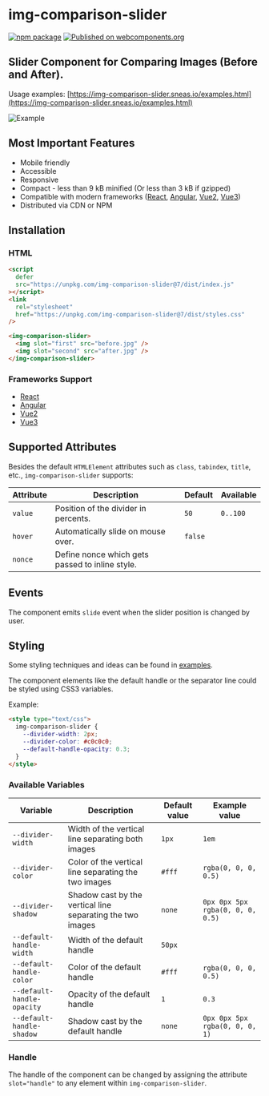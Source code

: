 # img-comparison-slider

[![npm package](https://img.shields.io/npm/v/img-comparison-slider.svg)](https://www.npmjs.com/package/img-comparison-slider)
[![Published on webcomponents.org](https://img.shields.io/badge/webcomponents.org-published-blue.svg)](https://www.webcomponents.org/element/img-comparison-slider)

## Slider Component for Comparing Images (Before and After).

Usage examples: [https://img-comparison-slider.sneas.io/examples.html](https://img-comparison-slider.sneas.io/examples.html)

![Example](docs/example.gif)

## Most Important Features

- Mobile friendly
- Accessible
- Responsive
- Compact - less than 9 kB minified (Or less than 3 kB if gzipped)
- Compatible with modern frameworks ([React](bindings/react/README.md),
  [Angular](docs/installation/angular.md),
  [Vue2](docs/installation/vue.md),
  [Vue3](bindings/vue/README.md))
- Distributed via CDN or NPM

<!--
```
<custom-element-demo>
  <template>
    <script defer src="https://unpkg.com/img-comparison-slider@7/dist/index.js"></script>
    <link
      rel="stylesheet"
      href="https://unpkg.com/img-comparison-slider@7/dist/styles.css"
    />

    <img-comparison-slider>
      <img slot="first" width="100%" src="https://img-comparison-slider.sneas.io/demo/images/before.webp">
      <img slot="second" width="100%" src="https://img-comparison-slider.sneas.io/demo/images/after.webp">
    </img-comparison-slider>
  </template>
</custom-element-demo>
```
-->

## Installation

### HTML

```html
<script
  defer
  src="https://unpkg.com/img-comparison-slider@7/dist/index.js"
></script>
<link
  rel="stylesheet"
  href="https://unpkg.com/img-comparison-slider@7/dist/styles.css"
/>

<img-comparison-slider>
  <img slot="first" src="before.jpg" />
  <img slot="second" src="after.jpg" />
</img-comparison-slider>
```

### Frameworks Support

- [React](bindings/react/README.md)
- [Angular](docs/installation/angular.md)
- [Vue2](docs/installation/vue.md)
- [Vue3](bindings/vue/README.md)

## Supported Attributes

Besides the default `HTMLElement` attributes such as `class`, `tabindex`, `title`, etc., `img-comparison-slider` supports:

| Attribute | Description                                     | Default | Available |
| --------- | ----------------------------------------------- | ------- | --------- |
| `value`   | Position of the divider in percents.            | `50`    | `0..100`  |
| `hover`   | Automatically slide on mouse over.              | `false` |           |
| `nonce`   | Define nonce which gets passed to inline style. |         |           |

## Events

The component emits `slide` event when the slider position is changed by user.

## Styling

Some styling techniques and ideas can be found in [examples](https://img-comparison-slider.sneas.io/examples.html).

The component elements like the default handle or the separator line could be styled using CSS3 variables.

Example:

```html
<style type="text/css">
  img-comparison-slider {
    --divider-width: 2px;
    --divider-color: #c0c0c0;
    --default-handle-opacity: 0.3;
  }
</style>
```

### Available Variables

| Variable                   | Description                                                | Default value | Example value                    |
| -------------------------- | ---------------------------------------------------------- | ------------- | -------------------------------- |
| `--divider-width`          | Width of the vertical line separating both images          | `1px`         | `1em`                            |
| `--divider-color`          | Color of the vertical line separating the two images       | `#fff`        | `rgba(0, 0, 0, 0.5)`             |
| `--divider-shadow`         | Shadow cast by the vertical line separating the two images | `none`        | `0px 0px 5px rgba(0, 0, 0, 0.5)` |
| `--default-handle-width`   | Width of the default handle                                | `50px`        |                                  |
| `--default-handle-color`   | Color of the default handle                                | `#fff`        | `rgba(0, 0, 0, 0.5)`             |
| `--default-handle-opacity` | Opacity of the default handle                              | `1`           | `0.3`                            |
| `--default-handle-shadow`  | Shadow cast by the default handle                          | `none`        | `0px 0px 5px rgba(0, 0, 0, 1)`   |

### Handle

The handle of the component can be changed by assigning the attribute `slot="handle"` to any element within `img-comparison-slider`.
